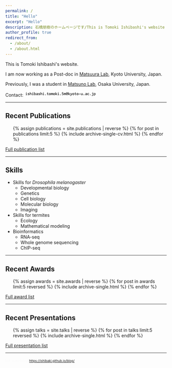 ```yaml
---
permalink: /
title: "Hello"
excerpt: "Hello"
description: 石橋朋樹のホームページです/This is Tomoki Ishibashi's website
author_profile: true
redirect_from: 
  - /about/
  - /about.html
---
```


This is Tomoki Ishibashi's website.

I am now working as a Post-doc in [Matsuura Lab](http://www.insecteco.kais.kyoto-u.ac.jp/englishpage.html), Kyoto University, Japan.

Previously, I was a student in [Matsuno Lab](http://www.bio.sci.osaka-u.ac.jp/bio_web/lab_page/matsuno/Etop.html), Osaka University, Japan.

<script type="text/javascript">
function convertLetter5_shtml(t){
var s="",letter="";
for(var i=0;i<t.length;i++){
letter=t.charCodeAt(i);
s +=String.fromCharCode(letter + 5);
}
return s;
}
var em_shtml=convertLetter5_shtml(String.fromCharCode(100,110,99,100,93,92,110,99,100,41,111,106,104,106,102,100,41)+String.fromCharCode(48,104,59,102,116,106,111,106,40,112,41,92,94,41,101,107));
document.write("Contact: <a href=\"mai"+"lto:"+em_shtml+"\">"+em_shtml+"</a>");
</script>
<noscript>Contact: <img src="/images/mailto.png"></noscript>

---

## Recent Publications

  <ul>{% assign publications = site.publications | reverse %}
  {% for post in publications limit:5 %}
    {% include archive-single-cv.html %}
  {% endfor %}</ul>

[Full publication list](https://ishibaki.github.io/publications/)

---

## Skills

- Skills for *Drosophila melanogaster*
  - Developmental biology
  - Genetics
  - Cell biology
  - Molecular biology
  - Imaging
- Skills for termites
  - Ecology
  - Mathematical modeling
- Bioinformatics
  - RNA-seq
  - Whole genome sequencing
  - ChIP-seq

---

## Recent Awards

  <ul>{% assign awards = site.awards | reverse %}
  {% for post in awards limit:5 reversed %}
    {% include archive-single.html %}
  {% endfor %}</ul>

[Full award list](https://ishibaki.github.io/awards/)

---

## Recent Presentations

  <ul>{% assign talks = site.talks | reverse %}
  {% for post in talks limit:5 reversed %}
    {% include archive-single.html %}
  {% endfor %}</ul>

[Full presentation list](https://ishibaki.github.io/talks/)

---

<font size="1" color="#fafafa">link to my blog: https://ishibaki.github.io/blog/</font>
